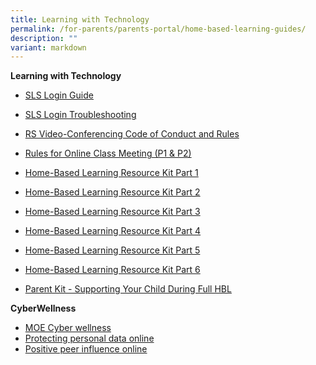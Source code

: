 ```yaml
---
title: Learning with Technology
permalink: /for-parents/parents-portal/home-based-learning-guides/
description: ""
variant: markdown
---
```

**Learning with Technology**
* [SLS Login Guide](https://www.youtube.com/watch?v=5TYrh83EzIw&amp;feature=youtu.be)
* [SLS Login Troubleshooting](https://www.learning.moe.edu.sg/sls/user-guide/vle/logintroubleshooting/index.html)

* [RS Video-Conferencing Code of Conduct and Rules](/files/VC%20Code%20of%20Conduct.pdf)
* [Rules for Online Class Meeting (P1 &amp; P2)](/files/Rules%20for%20Online%20Class%20Meeting%20(P1%20and%20P2).pdf) 
* [Home-Based Learning Resource Kit Part 1](/files/Resource%20Kit%20-%20HBL.pdf)
* [Home-Based Learning Resource Kit Part 2](/files/Resource%20Kit%20-%20HBL%20(Part%202).pdf)
* [Home-Based Learning Resource Kit Part 3](/files/Resource%20Kit%20-%20HBL%20(Part%203).pdf) 
* [Home-Based Learning Resource Kit Part 4](/files/Resource%20Kit%20-%20HBL%20(Part%204).pdf) 
* [Home-Based Learning Resource Kit Part 5](/files/Resource%20Kit%20-%20School%20Holiday%20Edition.pdf)
* [Home-Based Learning Resource Kit Part 6](/files/Resource%20Kit%20-%20Parent%20Kit%20-%20Back%20to%20School%20(Updated-final).pdf)
* [Parent Kit - Supporting Your Child During Full HBL](/files/Parent%20Kit%20-%20Supporting%20Your%20Child%20During%20Full%20HBL.pdf)

<p> </p>

**CyberWellness**
* [MOE Cyber wellness](https://www.moe.gov.sg/education-in-sg/our-programmes/cyber-wellness)
* [Protecting personal data online](/files/Managing%20Personal%20Data.pdf) 
* [Positive peer influence online](/files/T1%20-%20Developing%20your%20child%20to%20be%20a%20positive%20peer%20influence%20online.pdf)
